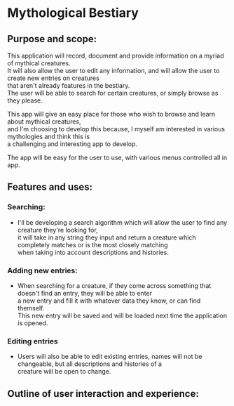 # Mythological Bestiary
## Purpose and scope: 
This application will record, document and provide information on a myriad of mythical creatures.  
It will also allow the user to edit any information, and will allow the user to create new entries on creatures  
that aren't already features in the bestiary.  
The user will be able to search for certain creatures, or simply browse as they please.  

This app will give an easy place for those who wish to browse and learn about mythical creatures,  
and I'm choosing to develop this because, I myself am interested in various mythologies and think this is  
a challenging and interesting app to develop.  

The app will be easy for the user to use, with various menus controlled all in app.

## Features and uses:
### Searching:
- I'll be developing a search algorithm which will allow the user to find any creature they're looking for,  
it will take in any string they input and return a creature which completely matches or is the most closely matching  
when taking into account descriptions and histories.

### Adding new entries:
- When searching for a creature, if they come across something that doesn't find an entry, they will be able to enter  
a new entry and fill it with whatever data they know, or can find themself.  
This new entry will be saved and will be loaded next time the application is opened.

### Editing entries
- Users will also be able to edit existing entries, names will not be changeable, but all descriptions and histories of a  
creature will be open to change.

## Outline of user interaction and experience:
